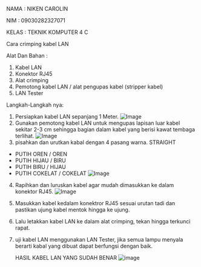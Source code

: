NAMA    : NIKEN CAROLIN 

NIM     : 09030282327071

KELAS   : TEKNIK KOMPUTER 4 C

Cara crimping kabel LAN 

Alat Dan Bahan :
1. Kabel LAN 
2. Konektor RJ45
3. Alat crimping
4. Pemotong kabel LAN / alat pengupas kabel (stripper kabel)
5. LAN Tester

Langkah-Langkah nya:
1. Persiapkan kabel LAN sepanjang 1 Meter.
![Image](https://github.com/user-attachments/assets/414cc018-ed64-4f48-ba28-aca14585338e)
2.  Gunakan pemotong kabel LAN untuk mengupas lapisan luar kabel sekitar 2-3 cm sehingga bagian dalam kabel yang berisi kawat tembaga terlihat.
![Image](https://github.com/user-attachments/assets/86a827df-1d68-49c0-960b-f3b30634c763)
3.  pisahkan dan urutkan kabal dengan 4 pasang warna.
    STRAIGHT
   - PUTIH OREN / OREN
   - PUTIH HIJAU / BIRU
   - PUTIH BIRU / HIJAU
   - PUTIH COKELAT / COKELAT
![Image](https://github.com/user-attachments/assets/0d8ea8e4-f500-4c53-9062-9eba7af34fb7)
4. Rapihkan dan luruskan kabel agar mudah dimasukkan ke dalam konektor RJ45.
![Image](https://github.com/user-attachments/assets/0d8ea8e4-f500-4c53-9062-9eba7af34fb7)
5. Masukkan kabel kedalam konektror RJ45 sesuai urutan tadi dan pastikan ujung kabel mentok hingga ke ujung.
6. Lalu letakkan kabel LAN ke dalam alat crimping, tekan hingga terkunci rapat.
7. uji kabel LAN menggunakan LAN Tester, jika semua lampu menyala berarti kabal yang dibuat dapat berfungsi dengan baik.

   HASIL KABEL LAN YANG SUDAH BENAR
![image](https://github.com/user-attachments/assets/4ed23364-d052-4a2d-b61d-3a5e50d51bc7)

